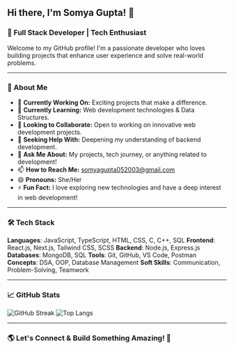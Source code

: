 ## Hi there, I'm Somya Gupta! 👋

### 🚀 Full Stack Developer | Tech Enthusiast

Welcome to my GitHub profile! I'm a passionate developer who loves building projects that enhance user experience and solve real-world problems.

---

### 🌟 About Me
- 🔭 **Currently Working On:** Exciting projects that make a difference.
- 🌱 **Currently Learning:** Web development technologies & Data Structures.
- 👯 **Looking to Collaborate:** Open to working on innovative web development projects.
- 🤔 **Seeking Help With:** Deepening my understanding of backend development.
- 💬 **Ask Me About:** My projects, tech journey, or anything related to development!
- 📫 **How to Reach Me:** [somyagupta052003@gmail.com](mailto:somyagupta052003@gmail.com)
- 😄 **Pronouns:** She/Her
- ⚡ **Fun Fact:** I love exploring new technologies and have a deep interest in web development!

---

### 🛠️ Tech Stack

**Languages**: JavaScript, TypeScript, HTML, CSS, C, C++, SQL
**Frontend**: React.js, Next.js, Tailwind CSS, SCSS
**Backend**: Node.js, Express.js
**Databases**: MongoDB, SQL
**Tools**: Git, GitHub, VS Code, Postman
**Concepts**: DSA, OOP, Database Management
**Soft Skills**: Communication, Problem-Solving, Teamwork

---

### 📈 GitHub Stats
![GitHub Streak](https://github-readme-streak-stats.herokuapp.com/?user=somyagupta05&theme=radical)
![Top Langs](https://github-readme-stats.vercel.app/api/top-langs/?username=somyagupta05&layout=compact&theme=radical)

---

### 🌎 Let's Connect & Build Something Amazing! 🚀


